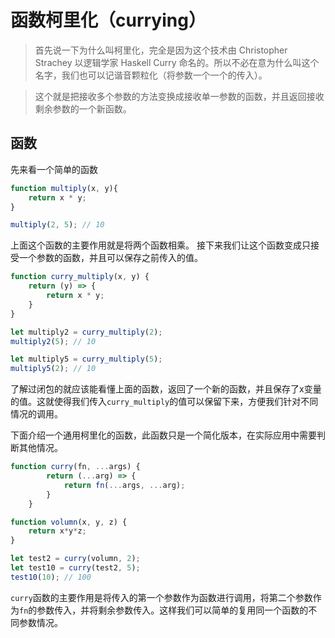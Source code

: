 # 函数柯里化（currying）

> 首先说一下为什么叫柯里化，完全是因为这个技术由 Christopher Strachey 以逻辑学家 Haskell Curry 命名的。所以不必在意为什么叫这个名字，我们也可以记谐音颗粒化（将参数一个一个的传入）。

> 这个就是把接收多个参数的方法变换成接收单一参数的函数，并且返回接收剩余参数的一个新函数。

## 函数

先来看一个简单的函数
``` js
function multiply(x, y){
    return x * y;
}

multiply(2, 5); // 10
```
上面这个函数的主要作用就是将两个函数相乘。
接下来我们让这个函数变成只接受一个参数的函数，并且可以保存之前传入的值。

``` js
function curry_multiply(x, y) {
    return (y) => {
        return x * y;
    }
}

let multiply2 = curry_multiply(2);
multiply2(5); // 10

let multiply5 = curry_multiply(5);
multiply5(2); // 10
```

了解过闭包的就应该能看懂上面的函数，返回了一个新的函数，并且保存了x变量的值。这就使得我们传入`curry_multiply`的值可以保留下来，方便我们针对不同情况的调用。


下面介绍一个通用柯里化的函数，此函数只是一个简化版本，在实际应用中需要判断其他情况。
``` js
function curry(fn, ...args) {
		return (...arg) => {
			return fn(...args, ...arg);
		}
	}

function volumn(x, y, z) {
	return x*y*z;
}

let test2 = curry(volumn, 2);
let test10 = curry(test2, 5);
test10(10); // 100
```

`curry`函数的主要作用是将传入的第一个参数作为函数进行调用，将第二个参数作为`fn`的参数传入，并将剩余参数传入。这样我们可以简单的复用同一个函数的不同参数情况。
